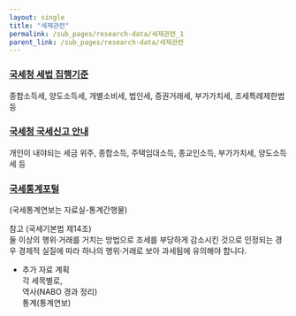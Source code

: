 ```yaml
---
layout: single
title: "세제관련"
permalink: /sub_pages/research-data/세제관련_1
parent_link: /sub_pages/research-data/세제관련
---
```


### [국세청 세법 집행기준](https://taxlaw.nts.go.kr/st/USESTE002M.do)
종합소득세, 양도소득세, 개별소비세, 법인세, 증권거래세, 부가가치세, 조세특례제한법 등

### [국세청 국세신고 안내](https://www.nts.go.kr/nts/cm/cntnts/cntntsView.do?mi=2224&cntntsId=7664)
개인이 내야되는 세금 위주, 종합소득, 주택임대소득, 종교인소득, 부가가치세, 양도소득세 등

### [국세통계포털](https://tasis.nts.go.kr/websquare/websquare.html?w2xPath=/cm/index.xml)  
(국세통계연보는 자료실-통계간행물)

참고 (국세기본법 제14조) <br>
둘 이상의 행위·거래를 거치는 방법으로 조세를 부당하게 감소시킨 것으로 인정되는 경우
경제적 실질에 따라 하나의 행위·거래로 보아 과세됨에 유의해야 합니다.

* 추가 자료 계획 <br>
각 세목별로, <br>
역사(NABO 경과 정리) <br>
통계(통계연보)
